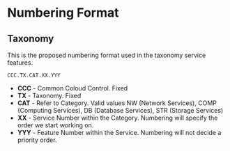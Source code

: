 # Numbering Format

## Taxonomy

This is the proposed numbering format used in the taxonomy service features.

`CCC.TX.CAT.XX.YYY`

- **CCC** - Common Coloud Control. Fixed
- **TX** - Taxonomy. Fixed
- **CAT** - Refer to Category. Valid values NW (Network Services), COMP (Computing Services), DB (Database Services), STR (Storage Services)
- **XX** - Service Number within the Category. Numbering will specify the order we start working on.
- **YYY** - Feature Number within the Service. Numbering will not decide a priority order.